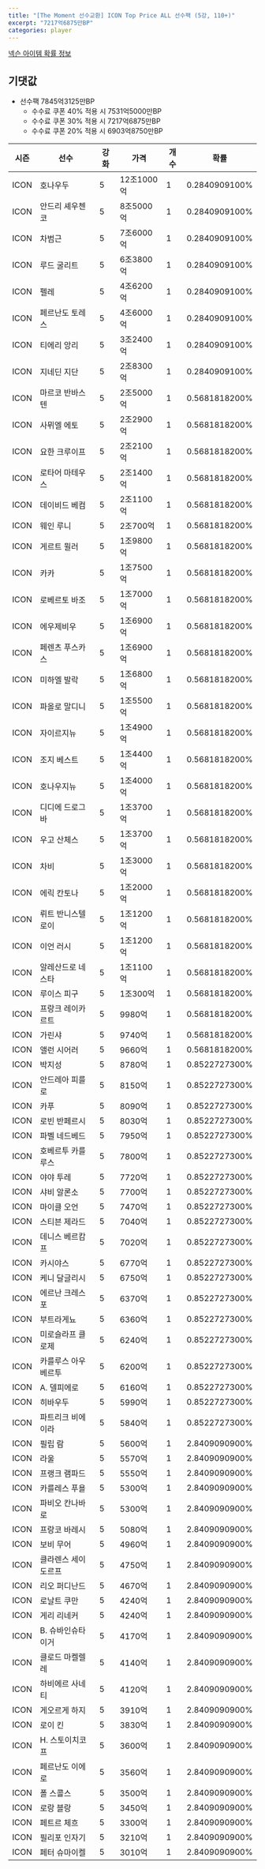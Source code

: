 ```yaml
---
title: "[The Moment 선수교환] ICON Top Price ALL 선수팩 (5강, 110+)"
excerpt: "7217억6875만BP"
categories: player
---
```

[넥슨 아이템 확률 정보](http://iteminfo.nexon.com/probability/fo4?sn=6721)

## 기댓값
  - 선수팩 7845억3125만BP
    - 수수료 쿠폰 40% 적용 시 7531억5000만BP
    - 수수료 쿠폰 30% 적용 시 7217억6875만BP
    - 수수료 쿠폰 20% 적용 시 6903억8750만BP


|시즌|선수|강화|가격|개수|확률|
|---|---|---|---|---|---|
|ICON|호나우두|5|12조1000억|1|0.2840909100%|
|ICON|안드리 셰우첸코|5|8조5000억|1|0.2840909100%|
|ICON|차범근|5|7조6000억|1|0.2840909100%|
|ICON|루드 굴리트|5|6조3800억|1|0.2840909100%|
|ICON|펠레|5|4조6200억|1|0.2840909100%|
|ICON|페르난도 토레스|5|4조6000억|1|0.2840909100%|
|ICON|티에리 앙리|5|3조2400억|1|0.2840909100%|
|ICON|지네딘 지단|5|2조8300억|1|0.2840909100%|
|ICON|마르코 반바스텐|5|2조5000억|1|0.5681818200%|
|ICON|사뮈엘 에토|5|2조2900억|1|0.5681818200%|
|ICON|요한 크루이프|5|2조2100억|1|0.5681818200%|
|ICON|로타어 마테우스|5|2조1400억|1|0.5681818200%|
|ICON|데이비드 베컴|5|2조1100억|1|0.5681818200%|
|ICON|웨인 루니|5|2조700억|1|0.5681818200%|
|ICON|게르트 뮐러|5|1조9800억|1|0.5681818200%|
|ICON|카카|5|1조7500억|1|0.5681818200%|
|ICON|로베르토 바조|5|1조7000억|1|0.5681818200%|
|ICON|에우제비우|5|1조6900억|1|0.5681818200%|
|ICON|페렌츠 푸스카스|5|1조6900억|1|0.5681818200%|
|ICON|미하엘 발락|5|1조6800억|1|0.5681818200%|
|ICON|파올로 말디니|5|1조5500억|1|0.5681818200%|
|ICON|자이르지뉴|5|1조4900억|1|0.5681818200%|
|ICON|조지 베스트|5|1조4400억|1|0.5681818200%|
|ICON|호나우지뉴|5|1조4000억|1|0.5681818200%|
|ICON|디디에 드로그바|5|1조3700억|1|0.5681818200%|
|ICON|우고 산체스|5|1조3700억|1|0.5681818200%|
|ICON|차비|5|1조3000억|1|0.5681818200%|
|ICON|에릭 칸토나|5|1조2000억|1|0.5681818200%|
|ICON|뤼트 반니스텔로이|5|1조1200억|1|0.5681818200%|
|ICON|이언 러시|5|1조1200억|1|0.5681818200%|
|ICON|알레산드로 네스타|5|1조1100억|1|0.5681818200%|
|ICON|루이스 피구|5|1조300억|1|0.5681818200%|
|ICON|프랑크 레이카르트|5|9980억|1|0.5681818200%|
|ICON|가린샤|5|9740억|1|0.5681818200%|
|ICON|앨런 시어러|5|9660억|1|0.5681818200%|
|ICON|박지성|5|8780억|1|0.8522727300%|
|ICON|안드레아 피를로|5|8150억|1|0.8522727300%|
|ICON|카푸|5|8090억|1|0.8522727300%|
|ICON|로빈 반페르시|5|8030억|1|0.8522727300%|
|ICON|파벨 네드베드|5|7950억|1|0.8522727300%|
|ICON|호베르투 카를루스|5|7800억|1|0.8522727300%|
|ICON|야야 투레|5|7720억|1|0.8522727300%|
|ICON|샤비 알론소|5|7700억|1|0.8522727300%|
|ICON|마이클 오언|5|7470억|1|0.8522727300%|
|ICON|스티븐 제라드|5|7040억|1|0.8522727300%|
|ICON|데니스 베르캄프|5|7020억|1|0.8522727300%|
|ICON|카시야스|5|6770억|1|0.8522727300%|
|ICON|케니 달글리시|5|6750억|1|0.8522727300%|
|ICON|에르난 크레스포|5|6370억|1|0.8522727300%|
|ICON|부트라게뇨|5|6360억|1|0.8522727300%|
|ICON|미로슬라프 클로제|5|6240억|1|0.8522727300%|
|ICON|카를루스 아우베르투|5|6200억|1|0.8522727300%|
|ICON|A. 델피에로|5|6160억|1|0.8522727300%|
|ICON|히바우두|5|5990억|1|0.8522727300%|
|ICON|파트리크 비에이라|5|5840억|1|0.8522727300%|
|ICON|필립 람|5|5600억|1|2.8409090900%|
|ICON|라울|5|5570억|1|2.8409090900%|
|ICON|프랭크 램파드|5|5550억|1|2.8409090900%|
|ICON|카를레스 푸욜|5|5300억|1|2.8409090900%|
|ICON|파비오 칸나바로|5|5300억|1|2.8409090900%|
|ICON|프랑코 바레시|5|5080억|1|2.8409090900%|
|ICON|보비 무어|5|4960억|1|2.8409090900%|
|ICON|클라렌스 세이도르프|5|4750억|1|2.8409090900%|
|ICON|리오 퍼디난드|5|4670억|1|2.8409090900%|
|ICON|로날트 쿠만|5|4240억|1|2.8409090900%|
|ICON|게리 리네커|5|4240억|1|2.8409090900%|
|ICON|B. 슈바인슈타이거|5|4170억|1|2.8409090900%|
|ICON|클로드 마켈렐레|5|4140억|1|2.8409090900%|
|ICON|하비에르 사네티|5|4120억|1|2.8409090900%|
|ICON|게오르게 하지|5|3910억|1|2.8409090900%|
|ICON|로이 킨|5|3830억|1|2.8409090900%|
|ICON|H. 스토이치코프|5|3600억|1|2.8409090900%|
|ICON|페르난도 이에로|5|3560억|1|2.8409090900%|
|ICON|폴 스콜스|5|3500억|1|2.8409090900%|
|ICON|로랑 블랑|5|3450억|1|2.8409090900%|
|ICON|페트르 체흐|5|3300억|1|2.8409090900%|
|ICON|필리포 인자기|5|3210억|1|2.8409090900%|
|ICON|페터 슈마이켈|5|3010억|1|2.8409090900%|
